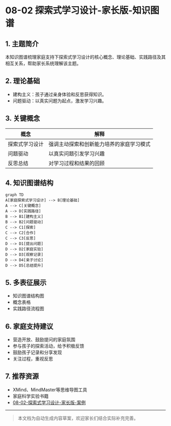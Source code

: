 # 08-02 探索式学习设计-家长版-知识图谱

## 1. 主题简介

本知识图谱梳理家庭支持下探索式学习设计的核心概念、理论基础、实践路径及其相互关系，帮助家长系统理解该主题。

## 2. 理论基础

- 建构主义：孩子通过亲身体验和反思获得知识。
- 问题驱动：以真实问题为起点，激发学习兴趣。

## 3. 关键概念

| 概念 | 解释 |
|------|------|
| 探索式学习设计 | 强调主动探索和创新能力培养的家庭学习模式 |
| 问题驱动 | 以真实问题引发学习兴趣 |
| 反思总结 | 对学习过程和结果的回顾 |

## 4. 知识图谱结构

```mermaid
graph TD
A[家庭探索式学习设计] --> B[理论基础]
A --> C[关键概念]
A --> D[实践路径]
B --> B1[建构主义]
B --> B2[问题驱动]
C --> C1[探索]
C --> C2[合作]
C --> C3[反思]
D --> D1[提出问题]
D --> D2[家庭实验]
D --> D3[观察记录]
D --> D4[亲子讨论]
D --> D5[总结提升]
```

## 5. 多表征展示

- 知识图谱结构图
- 概念表格
- 实践路径流程图

## 6. 家庭支持建议

- 营造开放、鼓励提问的家庭氛围
- 参与孩子的探索活动，给予积极反馈
- 鼓励孩子记录和分享发现
- 关注过程，重视反思

## 7. 推荐资源

- XMind、MindMaster等思维导图工具
- 家庭科学实验书籍
- [08-02-探索式学习设计-家长版-案例](./08-02-探索式学习设计-家长版-案例.md)

---

> 本文档为自动生成内容草案，欢迎家长们结合实际补充完善。
